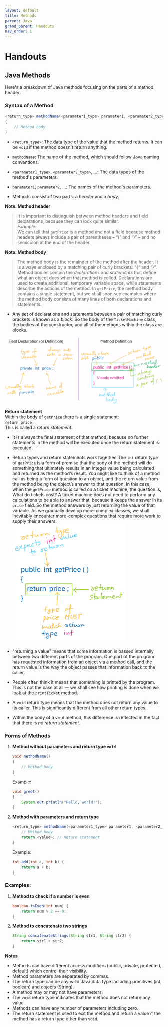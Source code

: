 ```yaml
---
layout: default
title: Methods
parent: Java
grand_parent: Handouts
nav_order: 1
---
```


# Handouts

## Java Methods

Here's a breakdown of Java methods focusing on the parts of a method header:

### Syntax of a Method

```java
<return_type> methodName(<parameter1_type> parameter1, <parameter2_type> parameter2, ...)
{
    // Method body
}
```

- `<return_type>`: The data type of the value that the method returns. It can be `void` if the method doesn't return anything.
- `methodName`: The name of the method, which should follow Java naming conventions.
- `<parameter1_type>`, `<parameter2_type>`, ...: The data types of the method's parameters.
- `parameter1`, `parameter2`, ...: The names of the method's parameters.

- Methods consist of two parts: a *header* and a *body*.  

**Note: Method header**  
> It is important to distinguish between method headers and field declarations, because they can look quite similar.  
  *Example:*  
  We can tell that `getPrice` is a method and not a field because method headers always include a pair of parentheses – “(” and “)” – and no semicolon at the end of the header.

**Note: Method body**  
> The method body is the remainder of the method after the header. It is always enclosed by a matching pair of curly brackets: “{“ and “}”. Method bodies contain the *declarations* and *statements* that define what an object does when that method is called. Declarations are used to create additional, temporary variable space, while statements describe the actions of the method. In `getPrice`, the method body contains a single statement, but we shall soon see examples where the method body consists of many lines of both declarations and statements.  
- Any set of declarations and statements between a pair of matching curly brackets is known as a *block*. So the body of the `TicketMachine` class, the bodies of the constructor, and all of the methods within the class are blocks.

![field def vs method def](../exercises/session_time/images/field%20vs%20method%20def.PNG)

**Return statement**  
Within the body of `getPrice` there is a single statement:  
`return price;`  
This is called a *return statement*.
- It is always the final statement of that method, because no further statements in the method will be executed once the return statement is executed.
- Return types and return statements work together. The `int` return type of `getPrice` is a form of promise that the body of the method will do something that ultimately results in an integer value being calculated and returned as the method’s result. You might like to think of a method call as being a form of question to an object, and the return value from the method being the object’s answer to that question. In this case, when the `getPrice` method is called on a ticket machine, the question is, What do tickets cost? A ticket machine does not need to perform any calculations to be able to answer that, because it keeps the answer in its `price` field. So the method answers by just returning the value of that variable. As we gradually develop more-complex classes, we shall inevitably encounter more-complex questions that require more work to supply their answers.
  ![return statement](../exercises/session_time/images/return%20stmt.PNG)
- "returning a value" means that some information is passed internally between two different parts of the
program. One part of the program has requested information from an object via a method call, and the return value is the way the object passes that information back to the caller.
- People often think it means that something is printed by the program. This is not the case at all — we
shall see how printing is done when we look at the `printTicket` method.

- A `void` return type means that the method does not return any value to its caller. This is significantly different from all other return types.
- Within the body of a `void` method, this difference is reflected in the fact that there is *no return statement*.

### Forms of Methods
1. **Method without parameters and return type `void`**

    ```java
    void methodName()
    {
        // Method body
    }
    ```
   Example:

    ```java
    void greet()
    {
        System.out.println("Hello, world!");
    }
    ```

2. **Method with parameters and return type**

    ```java
    <return_type> methodName(<parameter1_type> parameter1, <parameter2_type> parameter2, ...) {
        // Method body
        return <value>; // Return statement
    }
    ```
   Example:

    ```java
    int add(int a, int b) {
        return a + b;
    }
    ```

### Examples:
1. **Method to check if a number is even**

    ```java
    boolean isEven(int num) {
        return num % 2 == 0;
    }
    ```

2. **Method to concatenate two strings**

    ```java
    String concatenateStrings(String str1, String str2) {
        return str1 + str2;
    }
    ```

**Notes**
- Methods can have different access modifiers (public, private, protected, default) which control their visibility.
- Method parameters are separated by commas.
- The return type can be any valid Java data type including primitives (int, boolean) and objects (String).
- A method may or may not have parameters.
- The `void` return type indicates that the method does not return any value.
- Methods can have any number of parameters including zero.
- The return statement is used to exit the method and return a value if the method has a return type other than `void`.